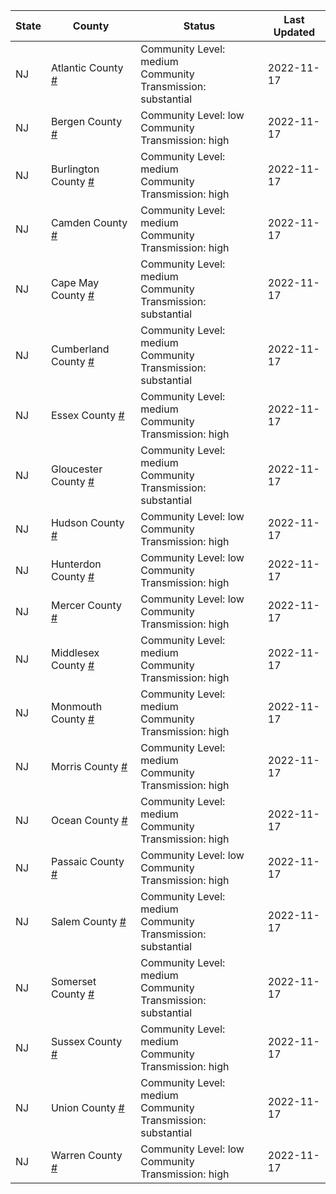 State | County | Status | Last Updated
--- | --- | --- | --- 
NJ | Atlantic County <a href="#atlantic_county">#</a> | <a name="atlantic_county"></a>Community Level: medium<br/>Community Transmission: substantial | 2022-11-17
NJ | Bergen County <a href="#bergen_county">#</a> | <a name="bergen_county"></a>Community Level: low<br/>Community Transmission: high | 2022-11-17
NJ | Burlington County <a href="#burlington_county">#</a> | <a name="burlington_county"></a>Community Level: medium<br/>Community Transmission: high | 2022-11-17
NJ | Camden County <a href="#camden_county">#</a> | <a name="camden_county"></a>Community Level: medium<br/>Community Transmission: high | 2022-11-17
NJ | Cape May County <a href="#cape_may_county">#</a> | <a name="cape_may_county"></a>Community Level: medium<br/>Community Transmission: substantial | 2022-11-17
NJ | Cumberland County <a href="#cumberland_county">#</a> | <a name="cumberland_county"></a>Community Level: medium<br/>Community Transmission: substantial | 2022-11-17
NJ | Essex County <a href="#essex_county">#</a> | <a name="essex_county"></a>Community Level: medium<br/>Community Transmission: high | 2022-11-17
NJ | Gloucester County <a href="#gloucester_county">#</a> | <a name="gloucester_county"></a>Community Level: medium<br/>Community Transmission: substantial | 2022-11-17
NJ | Hudson County <a href="#hudson_county">#</a> | <a name="hudson_county"></a>Community Level: low<br/>Community Transmission: high | 2022-11-17
NJ | Hunterdon County <a href="#hunterdon_county">#</a> | <a name="hunterdon_county"></a>Community Level: low<br/>Community Transmission: high | 2022-11-17
NJ | Mercer County <a href="#mercer_county">#</a> | <a name="mercer_county"></a>Community Level: low<br/>Community Transmission: high | 2022-11-17
NJ | Middlesex County <a href="#middlesex_county">#</a> | <a name="middlesex_county"></a>Community Level: medium<br/>Community Transmission: high | 2022-11-17
NJ | Monmouth County <a href="#monmouth_county">#</a> | <a name="monmouth_county"></a>Community Level: medium<br/>Community Transmission: high | 2022-11-17
NJ | Morris County <a href="#morris_county">#</a> | <a name="morris_county"></a>Community Level: medium<br/>Community Transmission: high | 2022-11-17
NJ | Ocean County <a href="#ocean_county">#</a> | <a name="ocean_county"></a>Community Level: medium<br/>Community Transmission: high | 2022-11-17
NJ | Passaic County <a href="#passaic_county">#</a> | <a name="passaic_county"></a>Community Level: low<br/>Community Transmission: high | 2022-11-17
NJ | Salem County <a href="#salem_county">#</a> | <a name="salem_county"></a>Community Level: medium<br/>Community Transmission: substantial | 2022-11-17
NJ | Somerset County <a href="#somerset_county">#</a> | <a name="somerset_county"></a>Community Level: medium<br/>Community Transmission: substantial | 2022-11-17
NJ | Sussex County <a href="#sussex_county">#</a> | <a name="sussex_county"></a>Community Level: medium<br/>Community Transmission: high | 2022-11-17
NJ | Union County <a href="#union_county">#</a> | <a name="union_county"></a>Community Level: medium<br/>Community Transmission: substantial | 2022-11-17
NJ | Warren County <a href="#warren_county">#</a> | <a name="warren_county"></a>Community Level: low<br/>Community Transmission: high | 2022-11-17
